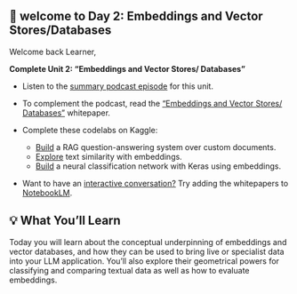 

🎒 welcome to Day 2: Embeddings and Vector Stores/Databases
---

Welcome back Learner,

**Complete Unit 2: “Embeddings and Vector Stores/ Databases”**

- Listen to the [summary podcast episode](https://www.youtube.com/watch?v=xCAVsst6WJ8&list=PLqFaTIg4myu_yKJpvF8WE2JfaG5kGuvoE&index=4) for this unit.
- To complement the podcast, read the [“Embeddings and Vector Stores/ Databases”](https://www.kaggle.com/whitepaper-embeddings-and-vector-stores) whitepaper.

- Complete these codelabs on Kaggle:
    - [Build](https://www.kaggle.com/code/markishere/day-2-document-q-a-with-rag) a RAG question-answering system over custom documents.
    - [Explore](https://www.kaggle.com/code/markishere/day-2-embeddings-and-similarity-scores) text similarity with embeddings.
    - [Build](https://www.kaggle.com/code/markishere/day-2-embeddings-and-similarity-scores) a neural classification network with Keras using embeddings.
- Want to have an [interactive conversation?](https://support.google.com/notebooklm/answer/15731776?hl=en&ref_topic=14272601&sjid=16012842710481496794-EU) Try adding the whitepapers to [NotebookLM](https://notebooklm.google.com/).


💡 What You’ll Learn
----

Today you will learn about the conceptual underpinning of embeddings and vector databases, and how they can be used to bring live or specialist data into your LLM application. You’ll also explore their geometrical powers for classifying and comparing textual data as well as how to evaluate embeddings.
